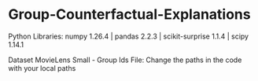 # Group-Counterfactual-Explanations

Python Libraries:
numpy           1.26.4 |
pandas          2.2.3 | 
scikit-surprise 1.1.4 |
scipy           1.14.1

Dataset MovieLens Small - Group Ids File: Change the paths in the code with your local paths
